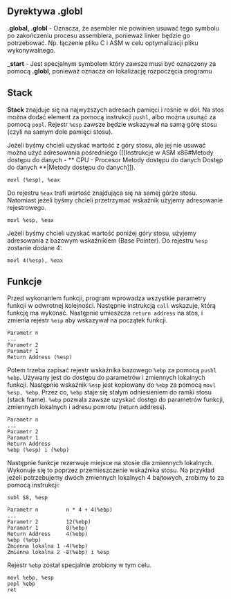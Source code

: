 ## Dyrektywa .globl

**.global, .globl** - Oznacza, że asembler nie powinien usuwać tego symbolu po zakończeniu procesu assemblera, ponieważ linker będzie go potrzebować. Np. łączenie pliku C i ASM w celu optymalizacji pliku wykonywalnego.

**\_start** - Jest specjalnym symbolem który zawsze musi być oznaczony za pomocą **.globl**, ponieważ oznacza on lokalizację rozpoczęcia programu

## Stack

**Stack** znajduje się na najwyższych adresach pamięci i rośnie w dół. Na stos można dodać element za pomocą instrukcji `pushl`, albo można usunąć za pomocą `popl`. Rejestr `%esp` zawsze będzie wskazywał na samą górę stosu (czyli na samym dole pamięci stosu).

Jeżeli byśmy chcieli uzyskać wartość z góry stosu, ale jej nie usuwać można użyć adresowania pośredniego ([[Instrukcje w ASM x86#Metody dostępu do danych - ** CPU - Procesor Metody dostępu do danych Dostęp do danych **|Metody dostępu do danych]]).

```
movl (%esp), %eax
```

Do rejestru `%eax` trafi wartość znajdująca się na samej górze stosu. Natomiast jeżeli byśmy chcieli przetrzymać wskaźnik użyjemy adresowanie rejestrowego.

```
movl %esp, %eax
```

Jeżeli byśmy chcieli uzyskać wartość poniżej góry stosu, użyjemy adresowania z bazowym wskaźnikiem (Base Pointer). Do rejestru `%esp` zostanie dodane 4:

```
movl 4(%esp), %eax
```

## Funkcje

Przed wykonaniem funkcji, program wprowadza wszystkie parametry funkcji w odwrotnej kolejności. Następnie instrukcją `call` wskazuje, którą funkcję ma wykonać.
Następnie umieszcza `return address` na stos, i zmienia rejestr `%eip` aby wskazywał na początek funkcji.

```
Parametr n
...
Parametr 2
Paramatr 1
Return Address (%esp)
```

Potem trzeba zapisać rejestr wskaźnika bazowego `%ebp` za pomocą `pushl %ebp`. Używany jest do dostępu do parametrów i zmiennych lokalnych funkcji. Następnie wskaźnik `%esp` jest kopiowany do `%ebp` za pomocą `movl %esp, %ebp`. Przez co, `%ebp` staje się stałym odniesieniem do ramki stosu (stack frame). `%ebp` pozwala zawsze uzyskać dostęp do parametrów funkcji, zmiennych lokalnych i adresu powrotu (return address).

```
Parametr n
...
Parametr 2
Paramatr 1
Return Address
%ebp (%esp) i (%ebp)
```

Następnie funkcje rezerwuje miejsce na stosie dla zmiennych lokalnych. Wykonuje się to poprzez przemieszczenie wskaźnika stosu. Na przykład jeżeli potrzebujemy dwóch zmiennych lokalnych 4 bajtowych, zrobimy to za pomocą instrukcji: 

```
subl $8, %esp
```

```
Parametr n         n * 4 + 4(%ebp)
...
Parametr 2         12(%ebp)
Paramatr 1         8(%ebp)
Return Address     4(%ebp)
%ebp (%ebp)
Zmienna lokalna 1 -4(%ebp)
Zmienna lokalna 2 -8(%ebp) i %esp
```

Rejestr `%ebp` został specjalnie zrobiony w tym celu.


```
movl %ebp, %esp
popl %ebp
ret
```